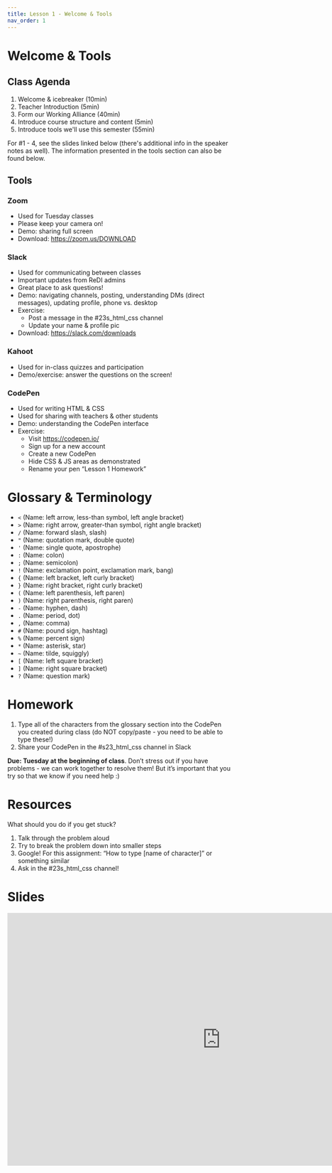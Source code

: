 ```yaml
---
title: Lesson 1 - Welcome & Tools
nav_order: 1
---
```


# Welcome & Tools

## Class Agenda

1. Welcome & icebreaker (10min)
1. Teacher Introduction (5min)
1. Form our Working Alliance (40min)
1. Introduce course structure and content (5min)
1. Introduce tools we'll use this semester (55min)

For #1 - 4, see the slides linked below (there's additional info in the speaker notes as well). The information presented in the tools section can also be found below.

## Tools

### Zoom

- Used for Tuesday classes
- Please keep your camera on!
- Demo: sharing full screen
- Download: <https://zoom.us/DOWNLOAD>

### Slack

- Used for communicating between classes
- Important updates from ReDI admins
- Great place to ask questions!
- Demo: navigating channels, posting, understanding DMs (direct messages), updating profile, phone vs. desktop
- Exercise:
  - Post a message in the #23s_html_css channel
  - Update your name & profile pic
- Download: <https://slack.com/downloads>

### Kahoot

- Used for in-class quizzes and participation
- Demo/exercise: answer the questions on the screen!

### CodePen

- Used for writing HTML & CSS
- Used for sharing with teachers & other students
- Demo: understanding the CodePen interface
- Exercise:
  - Visit <https://codepen.io/>
  - Sign up for a new account
  - Create a new CodePen
  - Hide CSS & JS areas as demonstrated
  - Rename your pen “Lesson 1 Homework”

# Glossary & Terminology

- `<` (Name: left arrow, less-than symbol, left angle bracket)
- `>` (Name: right arrow, greater-than symbol, right angle bracket)
- `/` (Name: forward slash, slash)
- `"` (Name: quotation mark, double quote)
- `'` (Name: single quote, apostrophe)
- `:` (Name: colon)
- `;` (Name: semicolon)
- `!` (Name: exclamation point, exclamation mark, bang)
- `{` (Name: left bracket, left curly bracket)
- `}` (Name: right bracket, right curly bracket)
- `(` (Name: left parenthesis, left paren)
- `)` (Name: right parenthesis, right paren)
- `-` (Name: hyphen, dash)
- `.` (Name: period, dot)
- `,` (Name: comma)
- `#` (Name: pound sign, hashtag)
- `%` (Name: percent sign)
- `*` (Name: asterisk, star)
- `~` (Name: tilde, squiggly)
- `[` (Name: left square bracket)
- `]` (Name: right square bracket)
- `?` (Name: question mark)

# Homework

1. Type all of the characters from the glossary section into the CodePen you created during class (do NOT copy/paste - you need to be able to type these!)
2. Share your CodePen in the #s23_html_css channel in Slack

**Due: Tuesday at the beginning of class**. Don’t stress out if you have problems - we can work together to resolve them! But it’s important that you try so that we know if you need help :)

# Resources

What should you do if you get stuck?

1. Talk through the problem aloud
1. Try to break the problem down into smaller steps
1. Google! For this assignment: “How to type [name of character]” or something similar
1. Ask in the #23s_html_css channel!

# Slides

<iframe src="https://docs.google.com/presentation/d/e/2PACX-1vR5T9BvtwFILIpchxuHpoJE3kq76FN_v_Baar14JqzU2LyYNyJqnpADuAOu0z6XaFfQq4piqoMk6XQv/embed" frameborder="0" width="960" height="569" allowfullscreen="true" mozallowfullscreen="true" webkitallowfullscreen="true"></iframe>
